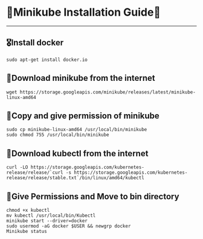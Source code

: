 # 📢Minikube Installation Guide🚀
---
## 🎖️Install docker
```
sudo apt-get install docker.io
```
## 🏅Download minikube from the internet
```
wget https://storage.googleapis.com/minikube/releases/latest/minikube-linux-amd64
```
## 🥇Copy and give permission of minikube
```
sudo cp minikube-linux-amd64 /usr/local/bin/minikube
sudo chmod 755 /usr/local/bin/minikube
```
## 🥈Download kubectl from the internet
```
curl -LO https://storage.googleapis.com/kubernetes-release/release/`curl -s https://storage.googleapis.com/kubernetes-release/release/stable.txt`/bin/linux/amd64/kubectl
```
## 🥉Give Permissions and Move to bin directory
```
chmod +x kubectl
mv kubectl /usr/local/bin/Kubectl
minikube start --driver=docker
sudo usermod -aG docker $USER && newgrp docker
Minikube status
```

